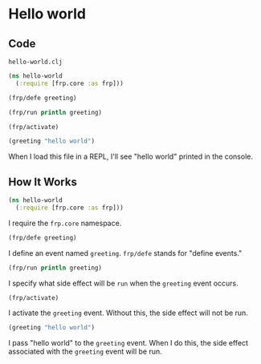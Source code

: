 # Hello world
## Code
`hello-world.clj`
```clojure
(ns hello-world
  (:require [frp.core :as frp]))

(frp/defe greeting)

(frp/run println greeting)

(frp/activate)

(greeting "hello world")
```

When I load this file in a REPL, I'll see "hello world" printed in the console.

## How It Works
```clojure
(ns hello-world
  (:require [frp.core :as frp]))
```
I require the `frp.core` namespace.

```clojure
(frp/defe greeting)
```
I define an event named `greeting`. `frp/defe` stands for "define events."

```clojure
(frp/run println greeting)
```
I specify what side effect will be `run` when the `greeting` event occurs.

```clojure
(frp/activate)
```
I activate the `greeting` event. Without this, the side effect will not be run.

```clojure
(greeting "hello world")
```
I pass "hello world" to the `greeting` event. When I do this, the side effect associated with the `greeting` event will be run.
